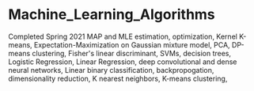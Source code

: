 # Machine_Learning_Algorithms
Completed Spring 2021
MAP and MLE estimation, optimization, Kernel K-means, Expectation-Maximization on Gaussian mixture model, PCA, DP-means clustering, Fisher's linear discriminant, SVMs, decision trees, Logistic Regression, Linear Regression, deep convolutional and dense neural networks, Linear binary classification, backpropogation, dimensionality reduction, K nearest neighbors, K-means clustering, 

